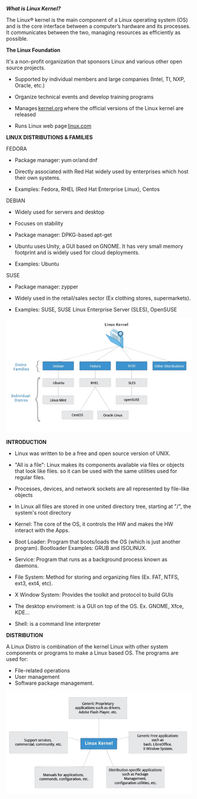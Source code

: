 ***What is Linux Kernel?*** 

The Linux® kernel is the main component of a Linux operating system (OS) and is the core interface between a computer’s hardware and its processes. It communicates between the two, managing resources as efficiently as possible.

**The Linux Foundation** 

It's a non-profit organization that sponsors Linux and various other open source projects. 

-   Supported by individual members and large companies (Intel, TI, NXP, Oracle, etc.) 

-   Organize technical events and develop training programs 

-   Manages [kernel.org](https://www.kernel.org/) where the official versions of the Linux kernel are released 

-   Runs Linux web page [linux.com](https://www.linux.com/) 

**LINUX DISTRIBUTIONS & FAMILIES** 

FEDORA 

-   Package manager: yum or/and dnf 

-   Directly associated with Red Hat widely used by enterprises which host their own systems. 

-   Examples: Fedora, RHEL (Red Hat Enterprise Linux), Centos 

DEBIAN 

-   Widely used for servers and desktop 

-   Focuses on stability 

-   Package manager: DPKG-based apt-get 

-   Ubuntu uses Unity, a GUI based on GNOME. It has very small memory footprint and is widely used for cloud deployments. 

-   Examples: Ubuntu 

SUSE 

-   Package manager: zypper 

-   Widely used in the retail/sales sector (Ex clothing stores, supermarkets). 

-   Examples: SUSE, SUSE Linux Enterprise Server (SLES), OpenSUSE 

![Linux Distributions Tree](/docs/linux/assets/img/linux_distributions_tree.png "Linux Distributions Tree")


**INTRODUCTION**

-   Linux was written to be a free and open source version of UNIX.
-   "All is a file": Linux makes its components available via files or objects that look like files. so it can be used with the same utilities used for regular files.

-   Processes, devices, and network sockets are all represented by file-like objects
-   In Linux all files are stored in one united directory tree, starting at "/", the system's root directory

-   Kernel: The core of the OS, it controls the HW and makes the HW interact with the Apps.
-   Boot Loader: Program that boots/loads the OS (which is just another program). Bootloader Examples: GRUB and ISOLINUX.
-   Service: Program that runs as a background process known as daemons.
-   File System: Method for storing and organizing files (Ex. FAT, NTFS, ext3, ext4, etc).
-   X Window System: Provides the toolkit and protocol to build GUIs
-   The desktop enviroment: is a GUI on top of the OS. Ex. GNOME, Xfce, KDE...
-   Shell: is a command line interpreter

**DISTRIBUTION**

A Linux Distro is combination of the kernel Linux with other system components or programs to make a Linux based OS. The programs are used for:

-   File-related operations
-   User management
-   Software package management.

![Linux Distro](/docs/linux/assets/img/linux_distro.png "Linux Distro")
